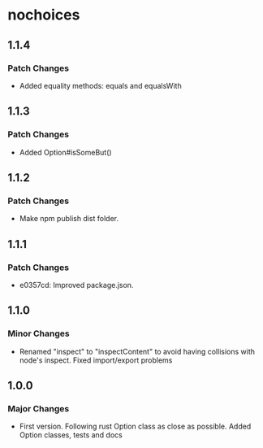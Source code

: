 # nochoices

## 1.1.4

### Patch Changes

- Added equality methods: equals and equalsWith

## 1.1.3

### Patch Changes

- Added Option#isSomeBut()

## 1.1.2

### Patch Changes

- Make npm publish dist folder.

## 1.1.1

### Patch Changes

- e0357cd: Improved package.json.

## 1.1.0

### Minor Changes

- Renamed "inspect" to "inspectContent" to avoid having collisions with node's inspect. Fixed import/export problems

## 1.0.0

### Major Changes

- First version. Following rust Option class as close as possible. Added Option classes, tests and docs
